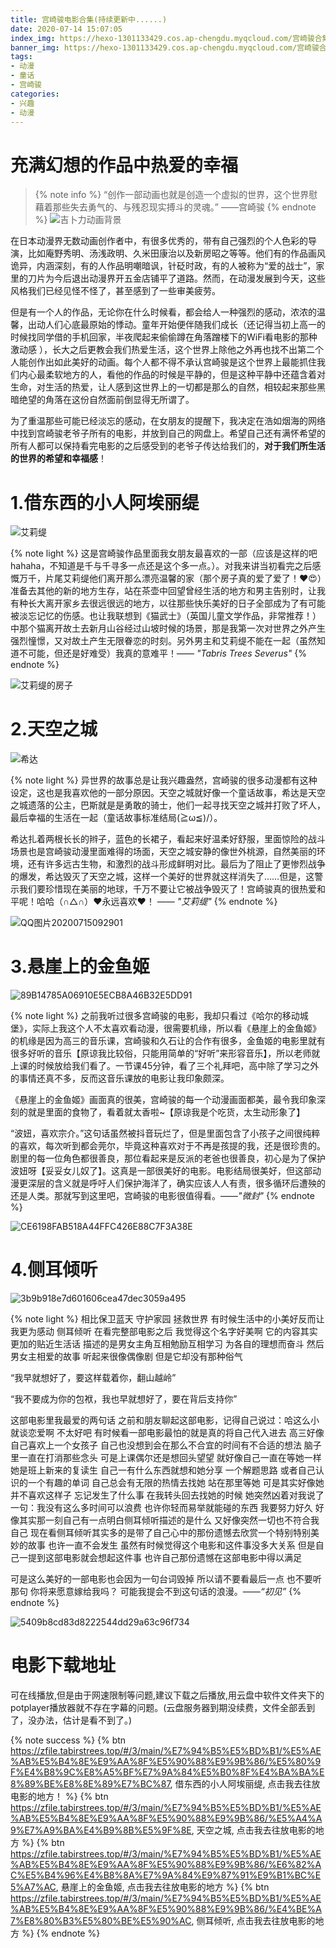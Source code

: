 ```yaml
---
title: 宫崎骏电影合集(持续更新中......)
date: 2020-07-14 15:07:05
index_img: https://hexo-1301133429.cos.ap-chengdu.myqcloud.com/宫崎骏合集.png
banner_img: https://hexo-1301133429.cos.ap-chengdu.myqcloud.com/宫崎骏合集.png
tags: 
- 动漫
- 童话
- 宫崎骏
categories:
- 兴趣
- 动漫
---
```

# 充满幻想的作品中热爱的幸福
> {% note info %}
>  “创作一部动画也就是创造一个虚拟的世界，这个世界慰藉着那些失去勇气的、与残忍现实搏斗的灵魂。”    ——宫崎骏
> {% endnote %}
> ![吉卜力动画背景](https://hexo-1301133429.cos.ap-chengdu.myqcloud.com/吉卜力动画背景.jpg)

在日本动漫界无数动画创作者中，有很多优秀的，带有自己强烈的个人色彩的导演，比如庵野秀明、汤浅政明、久米田康治以及新房昭之等等。他们有的作品画风诡异，内涵深刻，有的人作品明嘲暗讽，针砭时政，有的人被称为“爱的战士”，家里的刀片为今后退出动漫界开五金店铺平了道路。然而，在动漫发展到今天，这些风格我们已经见怪不怪了，甚至感到了一些审美疲劳。

但是有一个人的作品，无论你在什么时候看，都会给人一种强烈的感动，浓浓的温馨，出动人们心底最原始的悸动。童年开始便伴随我们成长（<span class="heimu" >还记得当初上高一的时候找同学借的手机回家，半夜爬起来偷偷蹲在角落蹭楼下的WiFi看电影的那种激动感 </span>），长大之后更教会我们热爱生活，这个世界上除他之外再也找不出第二个人能创作出如此美好的动画。每个人都不得不承认宫崎骏是这个世界上最能抓住我们内心最柔软地方的人，看他的作品的时候是平静的，但是这种平静中还蕴含着对生命，对生活的热爱，让人感到这世界上的一切都是那么的自然，相较起来那些黑暗绝望的角落在这份自然面前倒显得无所谓了。

为了重温那些可能已经淡忘的感动，在女朋友的提醒下，我决定在浩如烟海的网络中找到宫崎骏老爷子所有的电影，并放到自己的网盘上。希望自己还有满怀希望的所有人都可以保持看完电影的之后感受到的老爷子传达给我们的，**对于我们所生活的世界的希望和幸福感**！

# 1.借东西的小人阿埃丽缇

![艾莉缇](https://hexo-1301133429.cos.ap-chengdu.myqcloud.com/艾莉缇.jpg)

{% note light %}
这是宫崎骏作品里面我女朋友最喜欢的一部（<span class="heimu">应该是这样的吧hahaha，不知道是千与千寻多一点还是这个多一点。</span>）。对我来讲当初看完之后感慨万千，片尾艾莉缇他们离开那么漂亮温馨的家（那个房子真的爱了爱了！❤😍）准备去其他的新的地方生存，站在茶壶中回望曾经生活的地方和男主告别时，让我有种长大离开家乡去很远很远的地方，以往那些快乐美好的日子全部成为了有可能被淡忘记忆的伤感。也让我联想到《猫武士》（英国儿童文学作品，非常推荐！）中那个猫离开故土去新月山谷经过山坡时候的场景，那是我第一次对世界之外产生强烈憧憬，又对故土产生无限眷恋的时刻。另外男主和艾莉缇不能在一起（虽然知道不可能，但还是好难受）我真的意难平！—— _"Tabris Trees Severus"_
{% endnote %}

![艾莉缇的房子](https://hexo-1301133429.cos.ap-chengdu.myqcloud.com/艾莉缇的房子.jpg)

# 2.天空之城

![希达](https://hexo-1301133429.cos.ap-chengdu.myqcloud.com/希达.gif)

{% note light %}
 异世界的故事总是让我兴趣盎然，宫崎骏的很多动漫都有这种设定，这也是我喜欢他的一部分原因。天空之城就好像一个童话故事，希达是天空之城遗落的公主，巴斯就是是勇敢的骑士，他们一起寻找天空之城并打败了坏人，最后幸福的生活在一起（童话故事标准结局(≧ω≦)/）。

 希达扎着两根长长的辫子，蓝色的长裙子，看起来好温柔好舒服，里面惊险的战斗场景也是宫崎骏动漫里面难得的场面，天空之城安静的像世外桃源，自然美丽的环境，还有许多远古生物，和激烈的战斗形成鲜明对比。最后为了阻止了更惨烈战争的爆发，希达毁灭了天空之城，这样一个美好的世界就这样消失了……但是，这警示我们要珍惜现在美丽的地球，千万不要让它被战争毁灭了！宫崎骏真的很热爱和平呢！哈哈（∩△∩）❤永远喜欢❤！  —— _"艾莉缇"_
{% endnote %}

![QQ图片20200715092901](https://hexo-1301133429.cos.ap-chengdu.myqcloud.com/QQ图片20200715092901.jpg)

# 3.悬崖上的金鱼姬

![89B14785A06910E5ECB8A46B32E5DD91](https://hexo-1301133429.cos.ap-chengdu.myqcloud.com/89B14785A06910E5ECB8A46B32E5DD91.png)

{% note light %}
之前我听过很多宫崎骏的电影，我却只看过《哈尔的移动城堡》，实际上我这个人不太喜欢看动漫，很需要机缘，所以看《悬崖上的金鱼姬》的机缘是因为高三的音乐课，宫崎骏和久石让的合作有很多，金鱼姬的电影里就有很多好听的音乐【原谅我比较俗，只能用简单的“好听”来形容音乐】，所以老师就上课的时候放给我们看了。一节课45分钟，看了三个礼拜吧，高中除了学习之外的事情还真不多，反而这音乐课放的电影让我印象颇深。
 
《悬崖上的金鱼姬》画面真的很美，宫崎骏的每一个动漫画面都美，最令我印象深刻的就是里面的食物了，看着就太香啦~【原谅我是个吃货，太生动形象了】
   
 “波妞，喜欢宗介。”这句话虽然被抖音玩烂了，但是里面包含了小孩子之间很纯粹的喜欢，每次听到都会莞尔，毕竟这种喜欢对于不再是孩提的我，还是很珍贵的。剧里的每一位角色都很善良，那位看起来是反派的老爸也很善良，初心是为了保护波妞呀【妥妥女儿奴了】。这真是一部很美好的电影。电影结局很美好，但这部动漫更深层的含义就是呼吁人们保护海洋了，确实应该人人有责，很多循环后遭殃的还是人类。那就写到这里吧，宫崎骏的电影很值得看。——_"微封"_
{% endnote %}

![CE6198FAB518A44FFC426E88C7F3A38E](https://hexo-1301133429.cos.ap-chengdu.myqcloud.com/CE6198FAB518A44FFC426E88C7F3A38E.png)

# 4.侧耳倾听

![3b9b918e7d601606cea47dec3059a495](https://hexo-1301133429.cos.ap-chengdu.myqcloud.com/3b9b918e7d601606cea47dec3059a495.gif)

{% note light %}
相比保卫蓝天 守护家园 拯救世界 有时候生活中的小美好反而让我更为感动
侧耳倾听 在看完整部电影之后 我觉得这个名字好美啊 它的内容其实更加的贴近生活话 描述的是男女主角互相勉励互相学习 为各自的理想而奋斗 然后男女主相爱的故事 听起来很像偶像剧 但是它却没有那种俗气

“我早就想好了，要这样载着你，翻山越岭”

“我不要成为你的包袱，我也早就想好了，要在背后支持你”

这部电影里我最爱的两句话
之前和朋友聊起这部电影，记得自己说过：哈这么小就谈恋爱啊 不太好吧
有时候看一部电影最怕的就是真的将自己代入进去  高三好像自己喜欢上一个女孩子 自己也没想到会在那么不合宜的时间有不合适的想法 脑子里一直在打消那些念头 可是上课偶尔还是想回头望望 就好像自己一直在等她一样 她是班上新来的复读生 自己一有什么东西就想和她分享 一个解题思路 或者自己认识的一个有趣的单词 
自己总会有无限的热情去找她 站在那里等她
可是其实好像她并不喜欢这样子 忘记发生了什么事 在我转头回去找她的时候 她突然凶着对我说了一句：我没有这么多时间可以浪费 也许你轻而易举就能碰的东西 我要努力好久 
好像其实那一刻自己有一点明白侧耳倾听描述的是什么 又好像突然一切也不符合我自己
现在看侧耳倾听其实多的是带了自己心中的那份遗憾去欣赏一个特别特别美妙的故事 
也许一直不会发生 
虽然有时候觉得这个电影和这件事没多大关系 但是自己一提到这部电影就会想起这件事 
也许自己那份遗憾在这部电影中得以满足

可是这么美好的一部电影也会因为一句台词毁掉
所以请不要看最后一点 也不要听那句 
你将来愿意嫁给我吗？
可能我提会不到这句话的浪漫。——_“初见”_
{% endnote %}

![5409b8cd83d8222544dd29a63c96f734](https://hexo-1301133429.cos.ap-chengdu.myqcloud.com/5409b8cd83d8222544dd29a63c96f734.png)

# 电影下载地址

可在线播放,但是由于网速限制等问题,建议下载之后播放,用云盘中软件文件夹下的potplayer播放器就不存在字幕的问题。(云盘服务器到期没续费，文件全部丢到了，没办法，估计是看不到了。)

{% note success %}
{% btn https://zfile.tabirstrees.top/#/3/main/%E7%94%B5%E5%BD%B1/%E5%AE%AB%E5%B4%8E%E9%AA%8F%E5%90%88%E9%9B%86/%E5%80%9F%E4%B8%9C%E8%A5%BF%E7%9A%84%E5%B0%8F%E4%BA%BA%E8%89%BE%E8%8E%89%E7%BC%87, 借东西的小人阿埃丽缇, 点击我去往放电影的地方！ %} {% btn https://zfile.tabirstrees.top/#/3/main/%E7%94%B5%E5%BD%B1/%E5%AE%AB%E5%B4%8E%E9%AA%8F%E5%90%88%E9%9B%86/%E5%A4%A9%E7%A9%BA%E4%B9%8B%E5%9F%8E, 天空之城, 点击我去往放电影的地方 %} {% btn https://zfile.tabirstrees.top/#/3/main/%E7%94%B5%E5%BD%B1/%E5%AE%AB%E5%B4%8E%E9%AA%8F%E5%90%88%E9%9B%86/%E6%82%AC%E5%B4%96%E4%B8%8A%E7%9A%84%E9%87%91%E9%B1%BC%E5%A7%AC, 悬崖上的金鱼姬, 点击我去往放电影的地方 %} {% btn https://zfile.tabirstrees.top/#/3/main/%E7%94%B5%E5%BD%B1/%E5%AE%AB%E5%B4%8E%E9%AA%8F%E5%90%88%E9%9B%86/%E4%BE%A7%E8%80%B3%E5%80%BE%E5%90%AC, 侧耳倾听, 点击我去往放电影的地方 %}
{% endnote %}